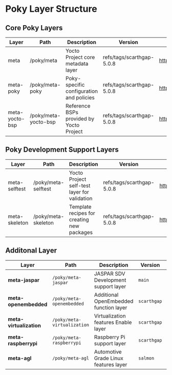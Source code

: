# Poky Layer Structure

## Core Poky Layers

| Layer              | Path                | Description                                      | Version                   | Remote URL                                      |
|-------------------|---------------------|--------------------------------------------------|---------------------------|-------------------------------------------------|
| meta              | /poky/meta          | Yocto Project core metadata layer                | refs/tags/scarthgap-5.0.8 | https://github.com/yoctoproject/poky           |
| meta-poky         | /poky/meta-poky     | Poky-specific configuration and policies         | refs/tags/scarthgap-5.0.8 | https://github.com/yoctoproject/poky           |
| meta-yocto-bsp    | /poky/meta-yocto-bsp| Reference BSPs provided by Yocto Project         | refs/tags/scarthgap-5.0.8 | https://github.com/yoctoproject/poky           |

## Poky Development Support Layers

| Layer           | Path                    | Description                                      | Version                   | Remote URL                                      |
|----------------|-------------------------|--------------------------------------------------|---------------------------|-------------------------------------------------|
| meta-selftest  | /poky/meta-selftest     | Yocto Project self-test layer for validation     | refs/tags/scarthgap-5.0.8 | https://github.com/yoctoproject/poky           |
| meta-skeleton  | /poky/meta-skeleton     | Template recipes for creating new packages       | refs/tags/scarthgap-5.0.8 | https://github.com/yoctoproject/poky           |


## Additonal Layer

| Layer | Path | Description | Version | Remote URL |
|-------|------|-------------|---------|------------|
| **meta-jaspar** | `/poky/meta-jaspar` | JASPAR SDV Development support layer | `main` | https://github.com/jaspar-sdv-dev/meta-jaspar |
| **meta-openembedded** | `/poky/meta-openembedded` | Additional OpenEmbedded function layer | `scarthgap` | https://github.com/openembedded/meta-openembedded |
| **meta-virtualization** | `/poky/meta-virtualization` | Virtualization features Enable layer | `scarthgap` | https://git.yoctoproject.org/meta-virtualization |
| **meta-raspberrypi** | `/poky/meta-raspberrypi` | Raspberry Pi support layer | `scarthgap` | https://git.yoctoproject.org/meta-raspberrypi |
| **meta-agl** | `/poky/meta-agl` | Automotive Grade Linux features layer | `salmon` | https://gitlab.com/automotivegradelinux/AGL/meta-agl |
